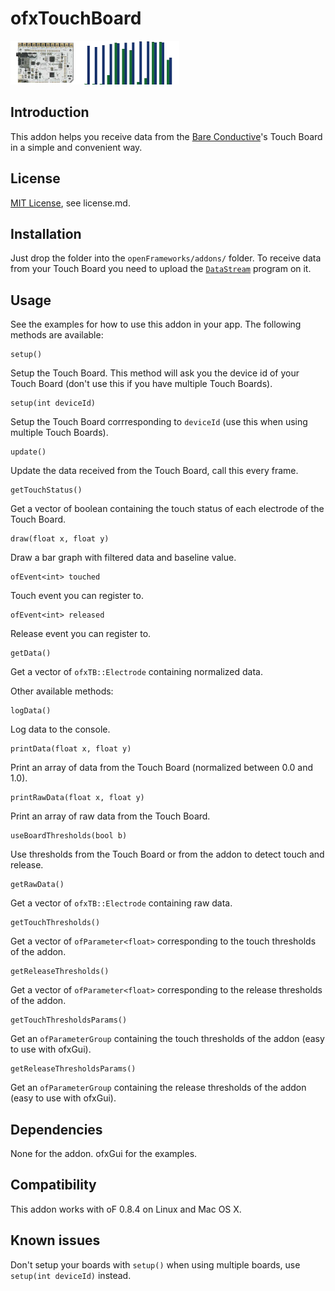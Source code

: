 ofxTouchBoard
=============

![Touch Board](ofxaddons_thumbnail.png)

Introduction
------------
This addon helps you receive data from the [Bare Conductive](http://www.bareconductive.com/)'s Touch Board in a simple and convenient way.

License
-------
[MIT License](https://en.wikipedia.org/wiki/MIT_License), see license.md.

Installation
------------
Just drop the folder into the `openFrameworks/addons/` folder.
To receive data from your Touch Board you need to upload the [`DataStream`](https://github.com/BareConductive/mpr121/tree/public/MPR121/Examples/DataStream) program on it.

Usage
-----

See the examples for how to use this addon in your app.
The following methods are available:

```
setup()
```
Setup the Touch Board. This method will ask you the device id of your Touch Board (don't use this if you have multiple Touch Boards).
	
```	
setup(int deviceId)
```
Setup the Touch Board corrresponding to `deviceId` (use this when using multiple Touch Boards).

```
update()
```
Update the data received from the Touch Board, call this every frame.

```
getTouchStatus()
```
Get a vector of boolean containing the touch status of each electrode of the Touch Board.

```
draw(float x, float y)
```
Draw a bar graph with filtered data and baseline value.
	
```
ofEvent<int> touched
```
Touch event you can register to.

```
ofEvent<int> released
```
Release event you can register to.

```
getData()
```
Get a vector of `ofxTB::Electrode` containing normalized data.

Other available methods:

```
logData()
```
Log data to the console.

```
printData(float x, float y)
```
Print an array of data from the Touch Board (normalized between 0.0 and 1.0).

```
printRawData(float x, float y)
```
Print an array of raw data from the Touch Board.

```
useBoardThresholds(bool b)
```
Use thresholds from the Touch Board or from the addon to detect touch and release.
	
```
getRawData()
```
Get a vector of `ofxTB::Electrode` containing raw data.

```
getTouchThresholds()
```
Get a vector of `ofParameter<float>` corresponding to the touch thresholds of the addon.
	
```
getReleaseThresholds()
```
Get a vector of `ofParameter<float>` corresponding to the release thresholds of the addon.	

```
getTouchThresholdsParams()
```
Get an `ofParameterGroup` containing the touch thresholds of the addon (easy to use with ofxGui).

```
getReleaseThresholdsParams()
```
Get an `ofParameterGroup` containing the release thresholds of the addon (easy to use with ofxGui).


Dependencies
------------
None for the addon. ofxGui for the examples.

Compatibility
------------
This addon works with oF 0.8.4 on Linux and Mac OS X.

Known issues
------------
Don't setup your boards with `setup()` when using multiple boards, use `setup(int deviceId)` instead. 

<!-- Version history
------------
It make sense to include a version history here (newest releases first), describing new features and changes to the addon. Use [git tags](http://learn.github.com/p/tagging.html) to mark release points in your repo, too!

### Version 0.1 (Date):
Describe relevant changes etc. -->